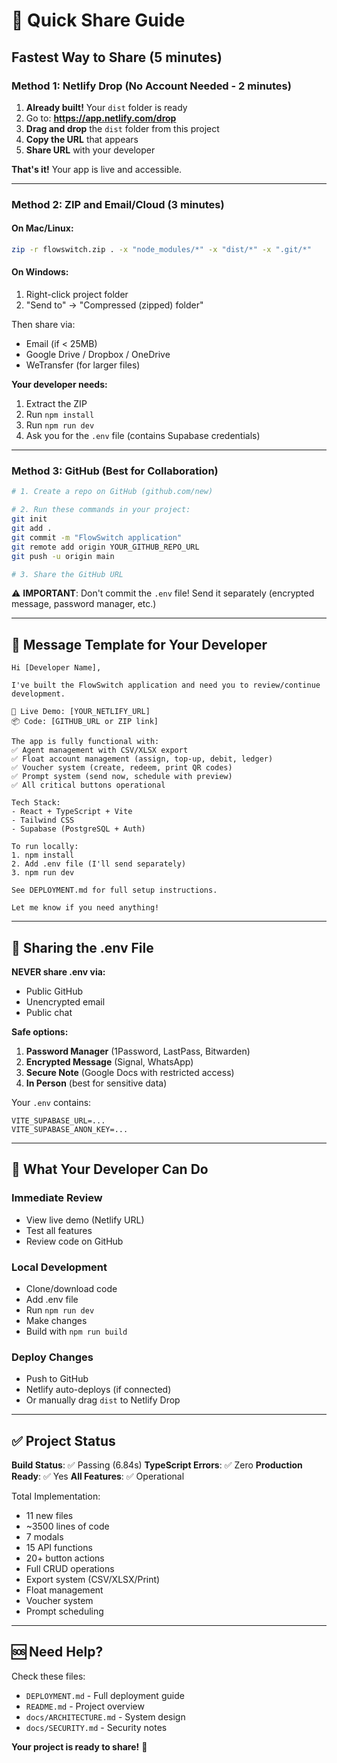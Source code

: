 # 🚀 Quick Share Guide

## Fastest Way to Share (5 minutes)

### Method 1: Netlify Drop (No Account Needed - 2 minutes)

1. **Already built!** Your `dist` folder is ready
2. Go to: **https://app.netlify.com/drop**
3. **Drag and drop** the `dist` folder from this project
4. **Copy the URL** that appears
5. **Share URL** with your developer

**That's it!** Your app is live and accessible.

---

### Method 2: ZIP and Email/Cloud (3 minutes)

#### On Mac/Linux:
```bash
zip -r flowswitch.zip . -x "node_modules/*" -x "dist/*" -x ".git/*"
```

#### On Windows:
1. Right-click project folder
2. "Send to" → "Compressed (zipped) folder"

Then share via:
- Email (if < 25MB)
- Google Drive / Dropbox / OneDrive
- WeTransfer (for larger files)

**Your developer needs:**
1. Extract the ZIP
2. Run `npm install`
3. Run `npm run dev`
4. Ask you for the `.env` file (contains Supabase credentials)

---

### Method 3: GitHub (Best for Collaboration)

```bash
# 1. Create a repo on GitHub (github.com/new)

# 2. Run these commands in your project:
git init
git add .
git commit -m "FlowSwitch application"
git remote add origin YOUR_GITHUB_REPO_URL
git push -u origin main

# 3. Share the GitHub URL
```

⚠️ **IMPORTANT**: Don't commit the `.env` file! Send it separately (encrypted message, password manager, etc.)

---

## 📧 Message Template for Your Developer

```
Hi [Developer Name],

I've built the FlowSwitch application and need you to review/continue development.

🔗 Live Demo: [YOUR_NETLIFY_URL]
📦 Code: [GITHUB_URL or ZIP link]

The app is fully functional with:
✅ Agent management with CSV/XLSX export
✅ Float account management (assign, top-up, debit, ledger)
✅ Voucher system (create, redeem, print QR codes)
✅ Prompt system (send now, schedule with preview)
✅ All critical buttons operational

Tech Stack:
- React + TypeScript + Vite
- Tailwind CSS
- Supabase (PostgreSQL + Auth)

To run locally:
1. npm install
2. Add .env file (I'll send separately)
3. npm run dev

See DEPLOYMENT.md for full setup instructions.

Let me know if you need anything!
```

---

## 🔐 Sharing the .env File

**NEVER share .env via:**
- Public GitHub
- Unencrypted email
- Public chat

**Safe options:**
1. **Password Manager** (1Password, LastPass, Bitwarden)
2. **Encrypted Message** (Signal, WhatsApp)
3. **Secure Note** (Google Docs with restricted access)
4. **In Person** (best for sensitive data)

Your `.env` contains:
```
VITE_SUPABASE_URL=...
VITE_SUPABASE_ANON_KEY=...
```

---

## 🎯 What Your Developer Can Do

### Immediate Review
- View live demo (Netlify URL)
- Test all features
- Review code on GitHub

### Local Development
- Clone/download code
- Add .env file
- Run `npm run dev`
- Make changes
- Build with `npm run build`

### Deploy Changes
- Push to GitHub
- Netlify auto-deploys (if connected)
- Or manually drag `dist` to Netlify Drop

---

## ✅ Project Status

**Build Status**: ✅ Passing (6.84s)
**TypeScript Errors**: ✅ Zero
**Production Ready**: ✅ Yes
**All Features**: ✅ Operational

Total Implementation:
- 11 new files
- ~3500 lines of code
- 7 modals
- 15 API functions
- 20+ button actions
- Full CRUD operations
- Export system (CSV/XLSX/Print)
- Float management
- Voucher system
- Prompt scheduling

---

## 🆘 Need Help?

Check these files:
- `DEPLOYMENT.md` - Full deployment guide
- `README.md` - Project overview
- `docs/ARCHITECTURE.md` - System design
- `docs/SECURITY.md` - Security notes

**Your project is ready to share!** 🎉
